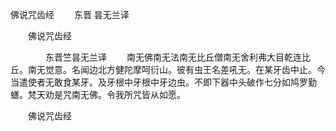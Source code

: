   佛说咒齿经
　　东晋 昙无兰译




　　佛说咒齿经

　　　　东晋竺昙无兰译
　　南无佛南无法南无比丘僧南无舍利弗大目乾连比丘。南无觉意。名闻边北方健陀摩呵衍山。彼有虫王名差吼无。在某牙齿中止。今当遣使者无敢食某牙。及牙根中牙根中牙边虫。不即下器中头破作七分如鸠罗勤蟮。梵天劝是咒南无佛。令我所咒皆从如愿。

　　佛说咒齿经


